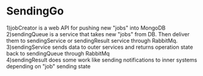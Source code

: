 # SendingGo
1)jobCreator is a web API for pushing new "jobs" into MongoDB <br />
2)sendingQueue is a service that takes new "jobs" from DB. Thеn deliver them to sendingService or sendingResult service through RabbitMq. <br />
3)sendingService sends data to outer services and returns operation state back to sendingQueue through RabbitMq <br />
4)sendingResult does some work like sending notifications to inner systems depending on "job" sending state <br />
